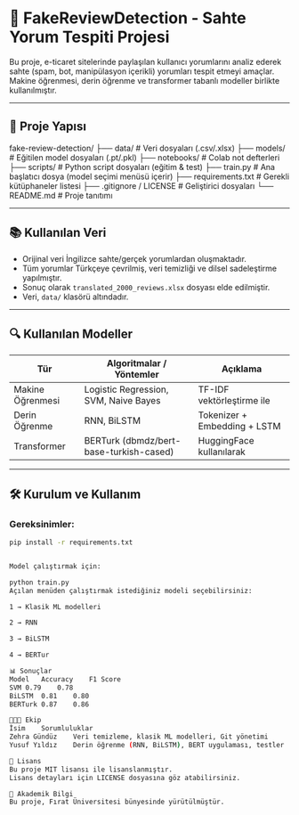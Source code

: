 # 🧠 FakeReviewDetection - Sahte Yorum Tespiti Projesi

Bu proje, e-ticaret sitelerinde paylaşılan kullanıcı yorumlarını analiz ederek sahte (spam, bot, manipülasyon içerikli) yorumları tespit etmeyi amaçlar. Makine öğrenmesi, derin öğrenme ve transformer tabanlı modeller birlikte kullanılmıştır.

---

## 📁 Proje Yapısı

fake-review-detection/
├── data/ # Veri dosyaları (.csv/.xlsx)
├── models/ # Eğitilen model dosyaları (.pt/.pkl)
├── notebooks/ # Colab not defterleri
├── scripts/ # Python script dosyaları (eğitim & test)
├── train.py # Ana başlatıcı dosya (model seçimi menüsü içerir)
├── requirements.txt # Gerekli kütüphaneler listesi
├── .gitignore / LICENSE # Geliştirici dosyaları
└── README.md # Proje tanıtımı


---

## 📚 Kullanılan Veri

- Orijinal veri İngilizce sahte/gerçek yorumlardan oluşmaktadır.
- Tüm yorumlar Türkçeye çevrilmiş, veri temizliği ve dilsel sadeleştirme yapılmıştır.
- Sonuç olarak `translated_2000_reviews.xlsx` dosyası elde edilmiştir.
- Veri, `data/` klasörü altındadır.

---

## 🔍 Kullanılan Modeller

| Tür               | Algoritmalar / Yöntemler                   | Açıklama                           |
|--------------------|---------------------------------------------|-------------------------------------|
| Makine Öğrenmesi   | Logistic Regression, SVM, Naive Bayes       | TF-IDF vektörleştirme ile           |
| Derin Öğrenme      | RNN, BiLSTM                                  | Tokenizer + Embedding + LSTM       |
| Transformer        | BERTurk (dbmdz/bert-base-turkish-cased)     | HuggingFace kullanılarak            |

---

## 🛠️ Kurulum ve Kullanım

### Gereksinimler:

```bash
pip install -r requirements.txt


Model çalıştırmak için:

python train.py
Açılan menüden çalıştırmak istediğiniz modeli seçebilirsiniz:

1 → Klasik ML modelleri

2 → RNN

3 → BiLSTM

4 → BERTur

📊 Sonuçlar
Model	Accuracy	F1 Score
SVM	0.79	0.78
BiLSTM	0.81	0.80
BERTurk	0.87	0.86

🧑‍🤝‍🧑 Ekip
İsim	Sorumluluklar
Zehra Gündüz	Veri temizleme, klasik ML modelleri, Git yönetimi
Yusuf Yıldız	Derin öğrenme (RNN, BiLSTM), BERT uygulaması, testler

📄 Lisans
Bu proje MIT lisansı ile lisanslanmıştır.
Lisans detayları için LICENSE dosyasına göz atabilirsiniz.

🏫 Akademik Bilgi
Bu proje, Fırat Üniversitesi bünyesinde yürütülmüştür.



